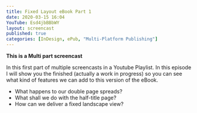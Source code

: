 ```yaml
---
title: Fixed Layout eBook Part 1
date: 2020-03-15 16:04
YouTube: Esd4jbBBbWY
layout: screencast
published: true
categories: [InDesign, ePub, "Multi-Platform Publishing"]
---
```

**This is a Multi part screencast**

In this first part of multiple screencasts in a Youtube Playlist. In this episode I will show you the finished (actually a work in progress) so you can see what kind of features we can add to this version of the eBook.

- What happens to our double page spreads?
- What shall we do with the half-title page?
- How can we deliver a fixed landscape view?
